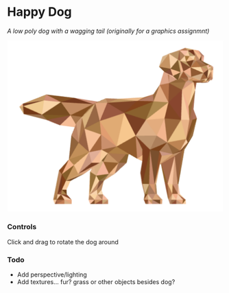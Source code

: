 # Happy Dog
_A low poly dog with a wagging tail (originally for a graphics assignmnt)_

![Image](example.png)

### Controls
Click and drag to rotate the dog around

### Todo
- Add perspective/lighting
- Add textures... fur? grass or other objects besides dog?